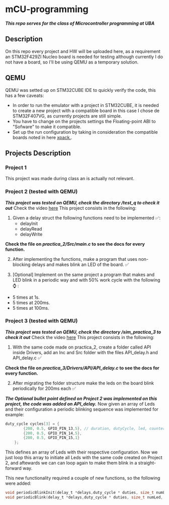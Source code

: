 # mCU-programming

***This repo serves for the class of Microcontroller programming at UBA***

## Description
On this repo every project and HW will be uploaded here, as a requirement an STM32F429ZI Nucleo board is needed for testing although currently I do not have a board, so I'll be using QEMU as a temporary solution.

## QEMU
QEMU was setted up on STM32CUBE IDE to quickly verify the code, this has a few caveats:

- In order to run the emulator with a project in STM32CUBE, it is needed to create a new project with a compatible board in this case I chose de STM32F407VG, as currently projects are still simple.
- You have to change on the projects settings the Floating-point ABI to "Sofware" to make it compatible.
- Set up the run configuration by taking in consideration the compatible boards noted in here [xpack.](https://xpack.github.io/blog/2021/10/17/qemu-arm-v2-8-0-13-released/).


## Projects Description

### Project 1
This project was made during class an is actually not relevant.

### Project 2 (tested with QEMU)
***This project was tested on QEMU, check the directory /test_q to check it out***
Check the video [here](/assets/) 
This project consists in the following:

1. Given a delay struct the following functions need to be implemented :white_check_mark::
    - delayInit
    - delayRead
    - delayWrite

**Check the file on ***practica_2/Src/main.c*** to see the docs for every function.**

2.  After implementing the functions, make a program that uses  non-blocking delays and makes blink an LED of the board. :white_check_mark:

3. [Optional] Implement on the same project a program that makes and LED blink in a periodic way and with 50% work cycle with the following :watch: :
- 5 times at 1s.
- 5 times at 200ms.
- 5 times at 100ms. 

### Project 3 (tested with QEMU)
***This project was tested on QEMU, check the directory /sim_practica_3 to check it out***
Check the video [here](/assets/) 
This project consists in the following:

1. With the same code made on practica_2, create a folder called API inside Drivers, add an Inc and Src folder with the files API_delay.h and API_delay.c :white_check_mark:

**Check the file on ***practica_3/Drivers/API/API_delay.c*** to see the docs for every function.**


2.  After migrating the folder structure make the leds on the board blink periodically for 200ms each :white_check_mark:

***The Optional bullet point defined on Project 2 was implemented on this project, the code was added on API_delay.***
Now given an array of Leds and their configuration a periodic blinking sequence was implemented for example:

``` C
duty_cycle cycles[3] = {
        {200, 0.5, GPIO_PIN_13,5}, // duration, dutyCycle, led, counter
        {200, 0.5, GPIO_PIN_14,5},
        {200, 0.5, GPIO_PIN_15,1}
    };
```
This defines an array of Leds with their respective configuration. Now we just loop this array to initiate all Leds with the same code created on Project 2, and aftewards we can can loop again to make them blink in a straight-forward way.

This new functionality required a couple of new functions, so the following were added:

``` C
void periodicBlinkInit(delay_t *delays,duty_cycle * duties, size_t numLed); // for initiating every Led given an array
void periodicBlink(delay_t *delays,duty_cycle * duties, size_t numLed, uint32_t counter); // Blinks every Led given an array
```